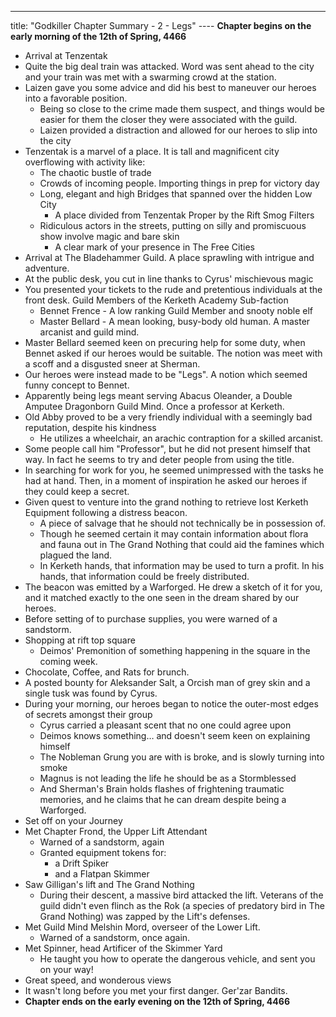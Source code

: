 ---
title: "Godkiller Chapter Summary - 2 - Legs"
---- **Chapter begins on the early morning of the 12th of Spring, 4466**
- Arrival at Tenzentak
- Quite the big deal train was attacked. Word was sent ahead to the city and your train was met with a swarming crowd at the station.
- Laizen gave you some advice and did his best to maneuver our heroes into a favorable position.
	- Being so close to the crime made them suspect, and things would be easier for them the closer they were associated with the guild.
	- Laizen provided a distraction and allowed for our heroes to slip into the city
- Tenzentak is a marvel of a place. It is tall and magnificent city overflowing with activity like:
	- The chaotic bustle of trade
	- Crowds of incoming people. Importing things in prep for victory day
	- Long, elegant and high Bridges that spanned over the hidden Low City
		- A place divided from Tenzentak Proper by the Rift Smog Filters
	- Ridiculous actors in the streets, putting on silly and promiscuous show involve magic and bare skin
		- A clear mark of your presence in The Free Cities
- Arrival at The Bladehammer Guild. A place sprawling with intrigue and adventure.
- At the public desk, you cut in line thanks to Cyrus' mischievous magic
- You presented your tickets to the rude and pretentious individuals at the front desk. Guild Members of the Kerketh Academy Sub-faction
	- Bennet Frence - A low ranking Guild Member and snooty noble elf
	- Master Bellard - A mean looking, busy-body old human. A master arcanist and guild mind.
- Master Bellard seemed keen on precuring help for some duty, when Bennet asked if our heroes would be suitable. The notion was meet with a scoff and a disgusted sneer at Sherman.
- Our heroes were instead made to be "Legs". A notion which seemed funny concept to Bennet.
- Apparently being legs meant serving Abacus Oleander, a Double Amputee Dragonborn Guild Mind. Once a professor at Kerketh. 
- Old Abby proved to be a very friendly individual with a seemingly bad reputation, despite his kindness
	- He utilizes a wheelchair, an arachic contraption for a skilled arcanist.
- Some people call him "Professor", but he did not present himself that way. In fact he seems to try and deter people from using the title.
- In searching for work for you, he seemed unimpressed with the tasks he had at hand. Then, in a moment of inspiration he asked our heroes if they could keep a secret.
- Given quest to venture into the grand nothing to retrieve lost Kerketh Equipment following a distress beacon.
	- A piece of salvage that he should not technically be in possession of.
	- Though he seemed certain it may contain information about flora and fauna out in The Grand Nothing that could aid the famines which plagued the land.
	- In Kerketh hands, that information may be used to turn a profit. In his hands, that information could be freely distributed.
- The beacon was emitted by a Warforged. He drew a sketch of it for you, and it matched exactly to the one seen in the dream shared by our heroes.
- Before setting of to purchase supplies, you were warned of a sandstorm.
- Shopping at rift top square
	- Deimos' Premonition of something happening in the square in the coming week.
- Chocolate, Coffee, and Rats for brunch.
- A posted bounty for Aleksander Salt, a Orcish man of grey skin and a single tusk was found by Cyrus.
- During your morning, our heroes began to notice the outer-most edges of secrets amongst their group
	- Cyrus carried a pleasant scent that no one could agree upon
	- Deimos knows something… and doesn't seem keen on explaining himself
	- The Nobleman Grung you are with is broke, and is slowly turning into smoke
	- Magnus is not leading the life he should be as a Stormblessed
	- And Sherman's Brain holds flashes of frightening traumatic memories, and he claims that he can dream despite being a Warforged.
- Set off on your Journey
- Met Chapter Frond, the Upper Lift Attendant
	- Warned of a sandstorm, again
	- Granted equipment tokens for:
		- a Drift Spiker
		- and a Flatpan Skimmer
- Saw Gilligan's lift and The Grand Nothing
	- During their descent, a massive bird attacked the lift. Veterans of the guild didn't even flinch as the Rok (a species of predatory bird in The Grand Nothing) was zapped by the Lift's defenses.
- Met Guild Mind Melshin Mord, overseer of the Lower Lift.
	- Warned of a sandstorm, once again.
- Met Spinner, head Artificer of the Skimmer Yard
	- He taught you how to operate the dangerous vehicle, and sent you on your way!
- Great speed, and wonderous views
- It wasn't long before you met your first danger. Ger'zar Bandits.
- **Chapter ends on the early evening on the 12th of Spring, 4466**